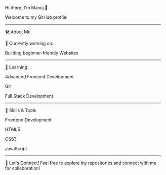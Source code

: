 Hi there, I'm Manoj 👋

Welcome to my GitHub profile!
______________________________________________________________________________
🛠️ About Me

🔭 Currently working on:

Building beginner-friendly Websites
_________________________________________________________________________________
🌱 Learning:

Advanced Frontend Development

Git 

Full Stack Development
_______________________________________________________________________________________
🚀 Skills & Tools

Frontend Development

HTML5

CSS3

JavaScript
_________________________________________________________________________________________________________
🤝 Let's Connect!
Feel free to explore my repositories and connect with me for collaboration!

<!--
**manoj-yg/Manoj-YG** is a ✨ _special_ ✨ repository because its `README.md` (this file) appears on your GitHub profile.

Here are some ideas to get you started:

- 🔭 I’m currently working on ...
- 🌱 I’m currently learning ...
- 👯 I’m looking to collaborate on ...
- 🤔 I’m looking for help with ...
- 💬 Ask me about ...
- 📫 How to reach me: ...
- 😄 Pronouns: ...
- ⚡ Fun fact: ...
-->
